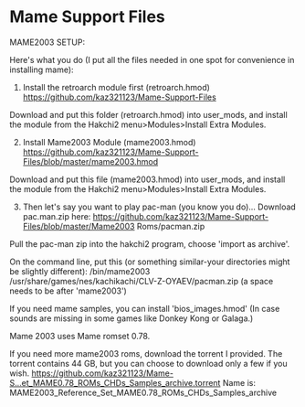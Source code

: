 # Mame Support Files
MAME2003 SETUP:

Here's what you do
(I put all the files needed in one spot for convenience in installing mame):

1. Install the retroarch module first (retroarch.hmod)
https://github.com/kaz321123/Mame-Support-Files

Download and put this folder (retroarch.hmod) into user_mods, and install the module from the Hakchi2 menu>Modules>Install Extra Modules.

2. Install Mame2003 Module (mame2003.hmod)
https://github.com/kaz321123/Mame-Support-Files/blob/master/mame2003.hmod

Download and put this file (mame2003.hmod) into user_mods, and install the module from the Hakchi2 menu>Modules>Install Extra Modules.

3. Then let's say you want to play pac-man (you know you do)...
Download pac.man.zip here:
https://github.com/kaz321123/Mame-Support-Files/blob/master/Mame2003 Roms/pacman.zip

Pull the pac-man zip into the hakchi2 program, choose 'import as archive'.

On the command line, put this (or something similar-your directories might be slightly different): /bin/mame2003 /usr/share/games/nes/kachikachi/CLV-Z-OYAEV/pacman.zip
(a space needs to be after 'mame2003')

If you need mame samples, you can install 'bios_images.hmod' (In case sounds are missing in some games like Donkey Kong or Galaga.)

Mame 2003 uses Mame romset 0.78.

If you need more mame2003 roms, download the torrent I provided. The torrent contains 44 GB, but you can choose to download only a few if you wish.
https://github.com/kaz321123/Mame-S...et_MAME0.78_ROMs_CHDs_Samples_archive.torrent
Name is: MAME2003_Reference_Set_MAME0.78_ROMs_CHDs_Samples_archive
